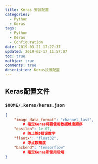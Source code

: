 ```yaml
---
title: Keras 安装配置
categories:
  - Python
  - Keras
tags:
  - Python
  - Keras
  - Configuration
date: 2019-03-21 17:27:37
updated: 2019-02-17 11:57:07
toc: true
mathjax: true
comments: true
description: Keras按照配置
---
```


##	Keras配置文件

###	`$HOME/.keras/keras.json`

```json
{
	"image_data_format": "channel_last",
		# 指定Keras将要使用数据维度顺序
	"epsilon": 1e-07,
		# 防止除0错误数字
	"flaotx": "float32",
		# 浮点数精度
	"backend": "tensorflow"
		# 指定Keras所使用后端
}
```

